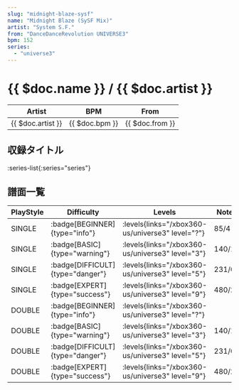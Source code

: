 ```yaml
---
slug: "midnight-blaze-sysf"
name: "Midnight Blaze (SySF Mix)"
artist: "System S.F."
from: "DanceDanceRevolution UNIVERSE3"
bpm: 152
series:
  - "universe3"
---
```


# {{ $doc.name }} / {{ $doc.artist }}

|Artist|BPM|From|
|------|---|----|
|{{ $doc.artist }}|{{ $doc.bpm }}|{{ $doc.from }}|

## 収録タイトル

:series-list{:series="series"}

## 譜面一覧

|PlayStyle|Difficulty|Levels|Notes|Movie|
|---------|----------|------|-----|-----|
|SINGLE| :badge[BEGINNER]{type="info"}|<div class="field is-grouped is-grouped-multiline"> :levels{links="/xbox360-us/universe3" level="?"}</div>|85/4||
|SINGLE| :badge[BASIC]{type="warning"}|<div class="field is-grouped is-grouped-multiline"> :levels{links="/xbox360-us/universe3" level="3"}</div>|140/11||
|SINGLE| :badge[DIFFICULT]{type="danger"}|<div class="field is-grouped is-grouped-multiline"> :levels{links="/xbox360-us/universe3" level="5"}</div>|231/0||
|SINGLE| :badge[EXPERT]{type="success"}|<div class="field is-grouped is-grouped-multiline"> :levels{links="/xbox360-us/universe3" level="9"}</div>|480/2||
|DOUBLE| :badge[BEGINNER]{type="info"}|<div class="field is-grouped is-grouped-multiline"> :levels{links="/xbox360-us/universe3" level="?"}</div>|||
|DOUBLE| :badge[BASIC]{type="warning"}|<div class="field is-grouped is-grouped-multiline"> :levels{links="/xbox360-us/universe3" level="3"}</div>|140/11||
|DOUBLE| :badge[DIFFICULT]{type="danger"}|<div class="field is-grouped is-grouped-multiline"> :levels{links="/xbox360-us/universe3" level="5"}</div>|231/0||
|DOUBLE| :badge[EXPERT]{type="success"}|<div class="field is-grouped is-grouped-multiline"> :levels{links="/xbox360-us/universe3" level="9"}</div>|480/2||
